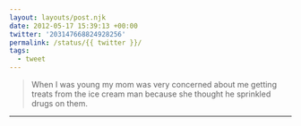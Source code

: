 ```yaml
---
layout: layouts/post.njk
date: 2012-05-17 15:39:13 +00:00
twitter: '203147668824928256'
permalink: /status/{{ twitter }}/
tags: 
  - tweet
---
```


> When I was young my mom was very concerned about me getting treats from the ice cream man because she thought he sprinkled drugs on them.

---
